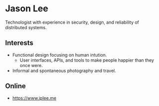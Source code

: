 # Jason Lee

Technologist with experience in security, design, and reliability of distributed systems.

## Interests

- Functional design focusing on human intution.
  - User interfaces, APIs, and tools to make people happier than they once were.
- Informal and spontaneous photography and travel.

## Online

- https://www.jplee.me

